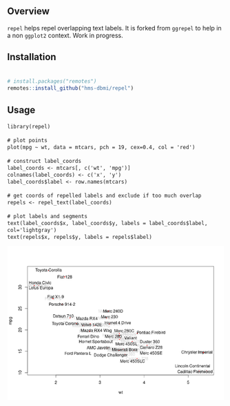 
Overview
--------

`repel` helps repel overlapping text labels. It is forked from `ggrepel` to
help in a non `ggplot2` context. Work in progress.



Installation
------------

```r

# install.packages("remotes")
remotes::install_github("hms-dbmi/repel")
```

Usage
-----

```
library(repel)

# plot points
plot(mpg ~ wt, data = mtcars, pch = 19, cex=0.4, col = 'red')

# construct label_coords
label_coords <- mtcars[, c('wt', 'mpg')]
colnames(label_coords) <- c('x', 'y')
label_coords$label <- row.names(mtcars)

# get coords of repelled labels and exclude if too much overlap
repels <- repel_text(label_coords)

# plot labels and segments
text(label_coords$x, label_coords$y, labels = label_coords$label, col='lightgray')
text(repels$x, repels$y, labels = repels$label)
```

![mtcars](repel.png)
